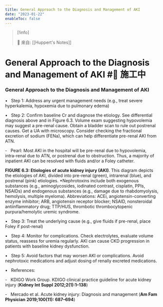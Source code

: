 ```yaml
---
title: General Approach to the Diagnosis and Management of AKI
date: "2023-01-22"
enableToc: false
---
```


> [!info]
>
> 🌱 來自: [[Huppert's Notes]]

# General Approach to the Diagnosis and Management of AKI #🚧 施工中

### General Approach to the Diagnosis and Management of AKI

•   Step 1: Address any urgent management needs (e.g., treat severe hyperkalemia, hypoxemia due to pulmonary edema)

•   Step 2: Confirm baseline Cr and diagnose the etiology. See differential diagnosis above and in Figure 6.3. Volume exam suggesting hypovolemia may suggest a pre-renal cause. Obtain a bladder scan to rule out postrenal causes. Get a UA with microscopy. Consider checking the fractional excretion of sodium (FENa), which can help differentiate pre-renal AKI from ATN.

-   Pearl: Most AKI in the hospital will be pre-renal due to hypovolemia, intra-renal due to ATN, or postrenal due to obstruction. Thus, a majority of inpatient AKI can be resolved with fluids and/or a Foley catheter.



**FIGURE 6.3: Etiologies of acute kidney injury (AKI)**. This diagram depicts the etiologies of AKI, divided into pre-renal (green), intrarenal (blue), and postrenal (pink) etiologies. \*Nephrotoxins include both exogenous substances (e.g., aminoglycosides, iodinated contrast, cisplatin, PPIs, NSAIDs) and endogenous substances (e.g., damage due to rhabdomyolysis, hemolysis, multiple myeloma). Abbreviations: ACEi, angiotensin-converting enzyme inhibitor; ARB, angiotensin receptor blocker; NSAID, nonsteroidal antiinflammatory drug; TTP/HUS, thrombotic thrombocytopenic purpura/hemolytic uremic syndrome.

•   Step 3: Treat the underlying cause (e.g., give fluids if pre-renal, place Foley if post-renal)

•   Step 4: Monitor for complications. Check electrolytes, evaluate volume status, reassess for uremia regularly. AKI can cause CKD progression in patients with baseline kidney dysfunction.

•   Step 5: Avoid factors that may worsen AKI or complications. Avoid nephrotoxic medications and adjust dosing of renally excreted medications.

•   References:

-   KDIGO Work Group. KDIGO clinical practice guideline for acute kidney injury (**Kidney Int Suppl** **2012;2(1):1–138**)

-   Mercado et al. Acute kidney injury: Diagnosis and management (**Am Fam Physician** **2019;100(11): 687–694**)

